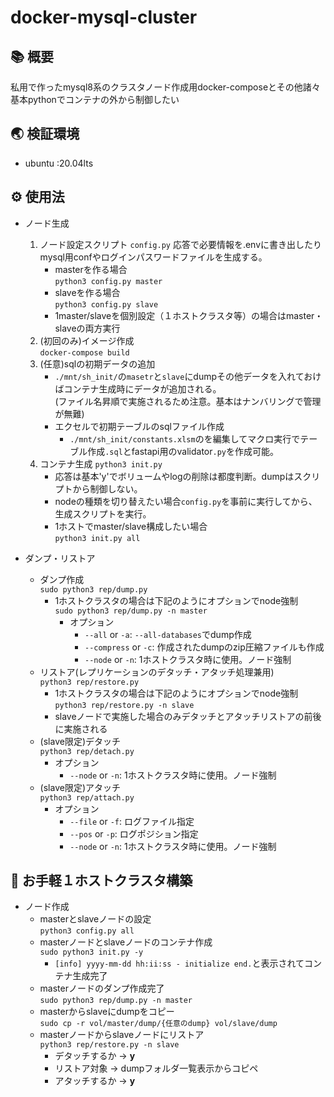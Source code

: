 # docker-mysql-cluster

## 📚 概要
私用で作ったmysql8系のクラスタノード作成用docker-composeとその他諸々  
基本pythonでコンテナの外から制御したい  

## 🌏 検証環境
- ubuntu :20.04lts

## ⚙ 使用法

- ノード生成
    1. ノード設定スクリプト `config.py`
        応答で必要情報を.envに書き出したりmysql用confやログインパスワードファイルを生成する。  
        - masterを作る場合  
        `python3 config.py master`  
        - slaveを作る場合  
        `python3 config.py slave`  
        - 1master/slaveを個別設定（１ホストクラスタ等）の場合はmaster・slaveの両方実行
    1. (初回のみ)イメージ作成  
        `docker-compose build`
    1. (任意)sqlの初期データの追加  
        - `./mnt/sh_init/`の`masetr`と`slave`にdumpその他データを入れておけばコンテナ生成時にデータが追加される。  
        (ファイル名昇順で実施されるため注意。基本はナンバリングで管理が無難)  
        * エクセルで初期テーブルのsqlファイル作成  
            - `./mnt/sh_init/constants.xlsm`のを編集してマクロ実行でテーブル作成`.sql`とfastapi用のvalidator`.py`を作成可能。  
    1. コンテナ生成
        `python3 init.py`  
        - 応答は基本'y'でボリュームやlogの削除は都度判断。dumpはスクリプトから制御しない。
        - nodeの種類を切り替えたい場合`config.py`を事前に実行してから、生成スクリプトを実行。
        - 1ホストでmaster/slave構成したい場合  
        `python3 init.py all`  

- ダンプ・リストア
    - ダンプ作成  
        `sudo python3 rep/dump.py`  
        - 1ホストクラスタの場合は下記のようにオプションでnode強制  
            `sudo python3 rep/dump.py -n master`  
            - オプション  
                - `--all` or `-a`: `--all-databases`でdump作成  
                - `--compress` or `-c`: 作成されたdumpのzip圧縮ファイルも作成  
                - `--node` or `-n`: 1ホストクラスタ時に使用。ノード強制  
    - リストア(レプリケーションのデタッチ・アタッチ処理兼用)  
        `python3 rep/restore.py`  
        - 1ホストクラスタの場合は下記のようにオプションでnode強制  
            `python3 rep/restore.py -n slave`  
        - slaveノードで実施した場合のみデタッチとアタッチリストアの前後に実施される  
    - (slave限定)デタッチ  
        `python3 rep/detach.py`  
        - オプション  
            - `--node` or `-n`: 1ホストクラスタ時に使用。ノード強制  
    - (slave限定)アタッチ  
        `python3 rep/attach.py`  
        - オプション  
            - `--file` or `-f`: ログファイル指定  
            - `--pos` or `-p`: ログポジション指定  
            - `--node` or `-n`: 1ホストクラスタ時に使用。ノード強制  

## 💨 お手軽１ホストクラスタ構築

- ノード作成
    * masterとslaveノードの設定  
      `python3 config.py all`
    * masterノードとslaveノードのコンテナ作成  
      `sudo python3 init.py -y`
      * `[info] yyyy-mm-dd hh:ii:ss - initialize end.`と表示されてコンテナ生成完了
    * masterノードのダンプ作成完了  
      `sudo python3 rep/dump.py -n master`
    * masterからslaveにdumpをコピー  
      `sudo cp -r vol/master/dump/{任意のdump} vol/slave/dump`
    * masterノードからslaveノードにリストア  
      `python3 rep/restore.py -n slave`
      * デタッチするか -> **y**
      * リストア対象 -> dumpフォルダ一覧表示からコピペ
      * アタッチするか -> **y**
